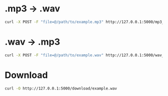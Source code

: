 # .mp3 -> .wav

```bash
curl -X POST -F "file=@/path/to/example.mp3" http://127.0.0.1:5000/mp3_to_wav
```

# .wav -> .mp3

```bash
curl -X POST -F "file=@/path/to/example.wav" http://127.0.0.1:5000/wav_to_mp3
```

# Download

```bash
curl -O http://127.0.0.1:5000/download/example.wav
```